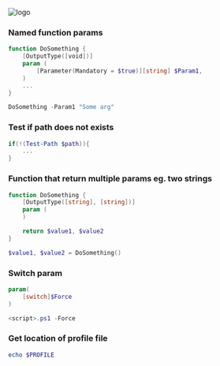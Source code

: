 ![logo](https://upload.wikimedia.org/wikipedia/commons/a/af/PowerShell_Core_6.0_icon.png)

### Named function params
```powershell
function DoSomething {
	[OutputType([void])]
	param (
		[Parameter(Mandatory = $true)][string] $Param1,
	)
	...
}
```
```powershell
DoSomething -Param1 "Some arg"
```

### Test if path does not exists
```powershell
if(!(Test-Path $path)){
	...
}
```

### Function that return multiple params eg. two strings
```powershell
function DoSomething {
	[OutputType([string], [string])]
	param (
	)

	return $value1, $value2
}
```
```powershell
$value1, $value2 = DoSomething()
```

### Switch param
```powershell
param(
    [switch]$Force
)
```
```powershell
<script>.ps1 -Force
```

### Get location of profile file
```powershell
echo $PROFILE
```